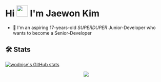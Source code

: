 # Hi <img src="https://user-images.githubusercontent.com/89503906/157695583-a54ea60c-b939-4422-aad8-d718fd66f4f0.gif"  width="35" height="35"/> I'm Jaewon Kim

- 👶 I'm an aspiring 17-years-old *SUPERDUPER* Junior-Developer who wants to become a Senior-Developer
<!--👶 I'm a high school *SUPERDUPER* Junior-Developer 👶 who wants to become a Seinior-Developer-->
<!--
**wodnjse/wodnjse** is a ✨ _special_ ✨ repository because its `README.md` (this file) appears on your GitHub profile.

Here are some ideas to get you started:

- 🔭 I’m currently working on ...
- 🌱 I’m currently learning ...
- 👯 I’m looking to collaborate on ...
- 🤔 I’m looking for help with ...
- 💬 Ask me about ...
- 📫 How to reach me: ...
- 😄 Pronouns: ...
- ⚡ Fun fact: ...
-->
## 🛠 Stats
[![wodnjse's GitHub stats](https://github-readme-stats.vercel.app/api?username=wodnjse&theme=codeSTACKr&hide=issues)](https://github.com/anuraghazra/github-readme-stats)



<p align="center">
<a href="https://hits.seeyoufarm.com"><img src="https://hits.seeyoufarm.com/api/count/incr/badge.svg?url=https%3A%2F%2Fgithub.com%2Fwodnjse&count_bg=%234AB4DE&title_bg=%23393939&icon=github.svg&icon_color=%23FFFFFF&title=hits&edge_flat=false"/></a>
</p>
